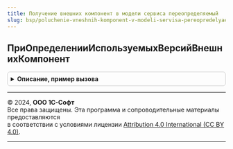```yaml
---
title: Получение внешних компонент в модели сервиса переопределяемый
slug: bsp/poluchenie-vneshnih-komponent-v-modeli-servisa-pereopredelyaemyy
---
```



## ПриОпределенииИспользуемыхВерсийВнешнихКомпонент
<details style="margin: 1em 0; padding: 0.5em; border: 1px solid #ccc; border-radius: 6px;">

<summary style="font-weight: bold; cursor: pointer;">Описание, пример вызова</summary>

```bsl

// Переопределяются идентификаторы внешних компонент, которые используются в конфигурации.
// Указанные внешние компоненты будут загружены при обработке поставляемых данных.
//
// Параметры:
//  Идентификаторы - Массив из Строка - содержит идентификаторы внешних компоненты.
//
//@skip-warning
Процедура ПриОпределенииИспользуемыхВерсийВнешнихКомпонент(Идентификаторы) Экспорт
```

Пример вызова
```bsl
ПолучениеВнешнихКомпонентВМоделиСервисаПереопределяемый.ПриОпределенииИспользуемыхВерсийВнешнихКомпонент(Идентификаторы) 
```
</details>

---

© 2024, **ООО 1С-Софт**  
Все права защищены. Эта программа и сопроводительные материалы предоставляются  
в соответствии с условиями лицензии [Attribution 4.0 International (CC BY 4.0)](https://creativecommons.org/licenses/by/4.0/legalcode).

---
